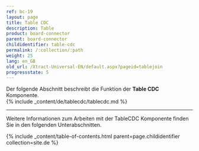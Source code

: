 ```yaml
---
ref: bc-19
layout: page
title: Table CDC
description: Table
product: board-connector
parent: board-connector
childidentifier: table-cdc
permalink: /:collection/:path
weight: 25
lang: en_GB
old_url: /Xtract-Universal-EN/default.aspx?pageid=tablejoin
progressstate: 5
---
```


Der folgende Abschnitt beschreibt die Funktion der **Table CDC** Komponente.<br>
{% include _content/de/tablecdc/tablecdc.md  %}

---

Weitere Informationen zum Arbeiten mit der TableCDC Komponente finden Sie in den folgenden Unterabschnitten.

{% include _content/table-of-contents.html parent=page.childidentifier collection=site.de %}